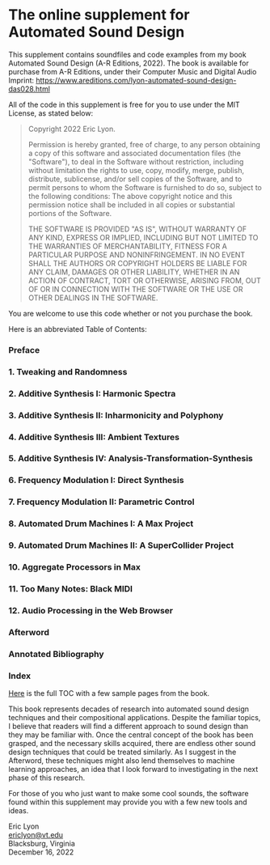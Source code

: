 # The online supplement for Automated Sound Design
This supplement contains soundfiles and code examples from my book Automated Sound Design (A-R Editions, 2022). The book is available for purchase from A-R
Editions, under their Computer Music and Digital Audio Imprint: 
https://www.areditions.com/lyon-automated-sound-design-das028.html

All of the code in this supplement is free for you to use under the MIT License, as stated below:

>Copyright 2022 Eric Lyon.<p>
>Permission is hereby granted, free of charge, to any person obtaining a copy of this software and associated documentation files (the "Software"), to deal in the Software without restriction, including without limitation the rights to use, copy, modify, merge, publish, distribute, sublicense, and/or sell copies of the Software, and to permit persons to whom the Software is furnished to do so, subject to the following conditions:
>The above copyright notice and this permission notice shall be included in all copies or substantial portions of the Software.</p><p>
>THE SOFTWARE IS PROVIDED "AS IS", WITHOUT WARRANTY OF ANY KIND, EXPRESS OR IMPLIED, INCLUDING BUT NOT LIMITED TO THE WARRANTIES OF MERCHANTABILITY, FITNESS FOR A PARTICULAR PURPOSE AND NONINFRINGEMENT. IN NO EVENT SHALL THE AUTHORS OR COPYRIGHT HOLDERS BE LIABLE FOR ANY CLAIM, DAMAGES OR OTHER LIABILITY, WHETHER IN AN ACTION OF CONTRACT, TORT OR OTHERWISE, ARISING FROM, OUT OF OR IN CONNECTION WITH THE SOFTWARE OR THE USE OR OTHER DEALINGS IN THE SOFTWARE.
</p>
You are welcome to use this code whether or not you purchase the book. 
<p>
Here is an abbreviated Table of Contents:
</p>

### Preface
### 1. Tweaking and Randomness
### 2. Additive Synthesis I: Harmonic Spectra
### 3. Additive Synthesis II: Inharmonicity and Polyphony
### 4. Additive Synthesis III: Ambient Textures
### 5. Additive Synthesis IV: Analysis-Transformation-Synthesis
### 6. Frequency Modulation I: Direct Synthesis
### 7. Frequency Modulation II: Parametric Control
### 8. Automated Drum Machines I: A Max Project
### 9. Automated Drum Machines II: A SuperCollider Project
### 10. Aggregate Processors in Max
### 11. Too Many Notes: Black MIDI
### 12. Audio Processing in the Web Browser
### Afterword
### Annotated Bibliography
### Index

<p>
<a href="https://www.areditions.com/media/arfiles/product_images/DAS028_samples.pdf">Here</a> is the full TOC with a few sample pages from the book.
</p>

This book represents decades of research into automated sound design
techniques and their compositional applications. Despite the familiar
topics, I believe that readers will find a different approach to sound
design than they may be familiar with. Once the central concept of the
book has been grasped, and the necessary skills acquired, there are
endless other sound design techniques that could be treated similarly.
As I suggest in the Afterword, these techniques might also lend
themselves to machine learning approaches, an idea that I look forward
to investigating in the next phase of this research.

For those of you who just want to make some cool sounds, the software
found within this supplement may provide you with a few new tools and ideas.

Eric Lyon<br>
ericlyon@vt.edu<br>
Blacksburg, Virginia<br>
December 16, 2022
